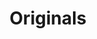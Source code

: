 ---
ee_id: '2216'
site: '1'
type: '2'
url: 2012-031-originals
title: Originals
year: '2012'
display_year: '2012'
medium: 'Soggy corn flakes, milk, spoon, bowl. '
dims: 6 x 6 X 3
pitch:
ps:
live_url:
related:
youtube:
related_code:
imgs: originals-2012-031-install-database-ih.jpg
subheading:
download:
add_credit:
add_credits:
commission:
layout: things-i-made
---
